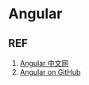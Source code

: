 # Angular

## REF

1. [Angular 中文网](https://angular.cn/)
1. [Angular on GitHub](https://github.com/angular/angular)